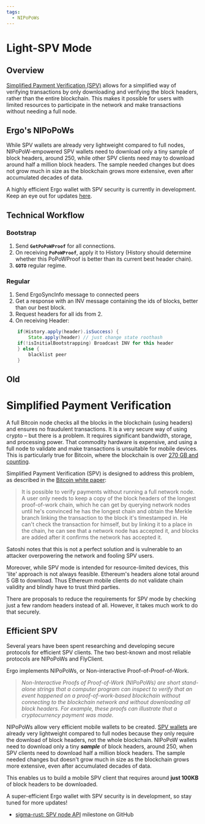 ```yaml
---
tags:
  - NIPoPoWs
---
```


# Light-SPV Mode

## Overview 


[Simplified Payment Verification (SPV)](spv.md) allows for a simplified way of verifying transactions by only downloading and verifying the block headers, rather than the entire blockchain. This makes it possible for users with limited resources to participate in the network and make transactions without needing a full node.

## Ergo's NIPoPoWs

While SPV wallets are already very lightweight compared to full nodes, NIPoPoW-empowered SPV wallets need to download only a tiny sample of block headers, around 250, while other SPV clients need may to download around half a million block headers. The sample needed changes but does not grow much in size as the blockchain grows more extensive, even after accumulated decades of data.


A highly efficient Ergo wallet with SPV security is currently in development. Keep an eye out for updates [here](https://github.com/ergoplatform/sigma-rust/milestone/17).




## Technical Workflow

### Bootstrap

1.  Send **`GetPoPoWProof`** for all connections.
2.  On receiving **`PoPoWProof`**, apply it to History (History should determine whether this PoPoWProof is better than its current best header chain).
3.  **`GOTO`** regular regime.

### Regular

1.  Send ErgoSyncInfo message to connected peers
2.  Get a response with an INV message containing the ids of blocks, better than
    our best block.
3.  Request headers for all ids from 2.
4.  On receiving Header:

```java
    if(History.apply(header).isSuccess) {
        State.apply(header) // just change state roothash
    if(!isInitialBootstrapping) Broadcast INV for this header
    } else {
        blacklist peer
    }
```


## Old

# Simplified Payment Verification 

A full Bitcoin node checks all the blocks in the blockchain (using headers) and ensures no fraudulent transactions. It is a very secure way of using crypto – but there is a problem. It requires significant bandwidth, storage, and processing power. That commodity hardware is expensive, and using a full node to validate and make transactions is unsuitable for mobile devices. This is particularly true for Bitcoin, where the blockchain is over [270 GB and counting](https://www.blockchain.com/charts/blocks-size).

Simplified Payment Verification (SPV) is designed to address this problem, as described in the [Bitcoin white paper](https://bitcoin.org/bitcoin.pdf):

> It is possible to verify payments without running a full network node. A user only needs to keep a copy of the block headers of the longest proof-of-work chain, which he can get by querying network nodes until he's convinced he has the longest chain and obtain the Merkle branch linking the transaction to the block it's timestamped in. He can't check the transaction for himself, but by linking it to a place in the chain, he can see that a network node has accepted it, and blocks are added after it confirms the network has accepted it.
 
Satoshi notes that this is not a perfect solution and is vulnerable to an attacker overpowering the network and fooling SPV users.

Moreover, while SPV mode is intended for resource-limited devices, this 'lite' approach is not always feasible. Ethereum's headers alone total around 5 GB to download. Thus Ethereum mobile clients do not validate chain validity and blindly have to trust third parties.

There are proposals to reduce the requirements for SPV mode by checking just a few random headers instead of all. However, it takes much work to do that securely. 



## Efficient SPV

Several years have been spent researching and developing secure protocols for efficient SPV clients. The two best-known and most reliable protocols are NIPoPoWs and FlyClient.

Ergo implements NIPoPoWs, or Non-interactive Proof-of-Proof-of-Work. 

> *Non-Interactive Proofs of Proof-of-Work (NIPoPoWs) are short stand-alone strings that a computer program can inspect to verify that an event happened on a proof-of-work-based blockchain without connecting to the blockchain network and without downloading all block headers. For example, these proofs can illustrate that a cryptocurrency payment was made.*

NIPoPoWs allow very efficient mobile wallets to be created. [SPV wallets](https://bitcoin.org/en/developer-guide#simplified-payment-verification-spv) are already very lightweight compared to full nodes because they only require the download of block headers, not the whole blockchain. NIPoPoW wallets need to download only a tiny ***sample*** of block headers, around 250, when SPV clients need to download half a million block headers. The sample needed changes but doesn't grow much in size as the blockchain grows more extensive, even after accumulated decades of data.

This enables us to build a mobile SPV client that requires around **just 100KB** of block headers to be downloaded.

A super-efficient Ergo wallet with SPV security is in development, so stay tuned for more updates!

- [sigma-rust: SPV node API](https://github.com/ergoplatform/sigma-rust/milestone/17) milestone on GitHub

